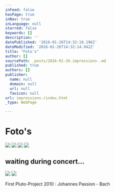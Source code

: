```yaml
---
inFeed: false
hasPage: true
inNav: true
inLanguage: null
starred: false
keywords: []
description: ''
datePublished: '2016-01-26T14:32:18.196Z'
dateModified: '2016-01-26T14:32:14.942Z'
title: "Foto's"
author: []
sourcePath: _posts/2016-01-26-impressions-.md
published: true
authors: []
publisher:
  name: null
  domain: null
  url: null
  favicon: null
url: impressions-/index.html
_type: WebPage

---
```

# Foto's
![](https://the-grid-user-content.s3-us-west-2.amazonaws.com/e07d2453-db93-4050-9c91-d38f7af26a53.jpg)
![](https://the-grid-user-content.s3-us-west-2.amazonaws.com/a2af12ed-1640-411f-bab8-98aa230a836b.jpg)
![](https://s3-us-west-2.amazonaws.com/the-grid-img/p/6a82edb125a7ed5f0def84c76518fa86012d4094.jpg)
![](https://the-grid-user-content.s3-us-west-2.amazonaws.com/216598ec-9a0a-458d-9fd2-7873752d6857.JPG)

## waiting during concert...
![](https://s3-us-west-2.amazonaws.com/the-grid-img/p/f95ea0fa09b4b9b8c1aba2ef8ab9548cce371501.jpg)
![](https://s3-us-west-2.amazonaws.com/the-grid-img/p/b37c875a12870858e1c2e52c51f3d1173aaf7131.jpg)

First Pluto-Project 2010 : Johannes Passion - Bach
